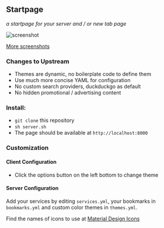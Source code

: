 ## Startpage
*a startpage for your server and / or new tab page*

![screenshot](https://i.imgur.com/J4d7Q3D.png)

[More screenshots](https://imgur.com/a/FDVRIyw)

### Changes to Upstream

* Themes are dynamic, no boilerplate code to define them
* Use much more concise YAML for configuration
* No custom search providers, duckduckgo as default
* No hidden promotional / advertising content

### Install:

 - `git clone` this repository
 - `sh server.sh`
 - The page should be available at  `http://localhost:8000`

### Customization

#### Client Configuration
 - Click the options button on the left bottom to change theme

#### Server Configuration
Add your services by editing `services.yml`, your bookmarks in `bookmarks.yml` and custom color themes in `themes.yml`.

Find the names  of icons to use at [Material Design Icons](https://materialdesignicons.com/)
